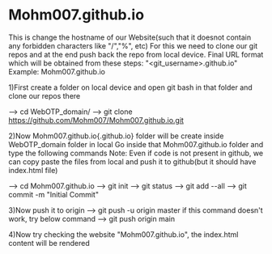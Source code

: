 # Mohm007.github.io

This is change the hostname of our Website(such that it doesnot contain any forbidden characters like "/","%", etc)
For this we need to clone our git repos and at the end push back the repo from local device.
Final URL format which will be obtained from these steps: "<git_username>.github.io"
Example: Mohm007.github.io

1)First create a folder on local device and open git bash in that folder and clone our repos there

--> cd WebOTP_domain/
--> git clone https://github.com/Mohm007/Mohm007.github.io.git

2)Now Mohm007.github.io{<username>.github.io} folder will be create inside WebOTP_domain folder in local
Go inside that Mohm007.github.io folder and type the following commands
Note: Even if code is not present in github, we can copy paste the files from local and push it to github(but it should have index.html file)

--> cd Mohm007.github.io
--> git init
--> git status
--> git add --all
--> git commit -m "Initial Commit"

3)Now push it to origin
--> git push -u origin master
if this command doesn't work, try below command 
--> git push origin main

4)Now try checking the website "Mohm007.github.io", the index.html content will be rendered 


